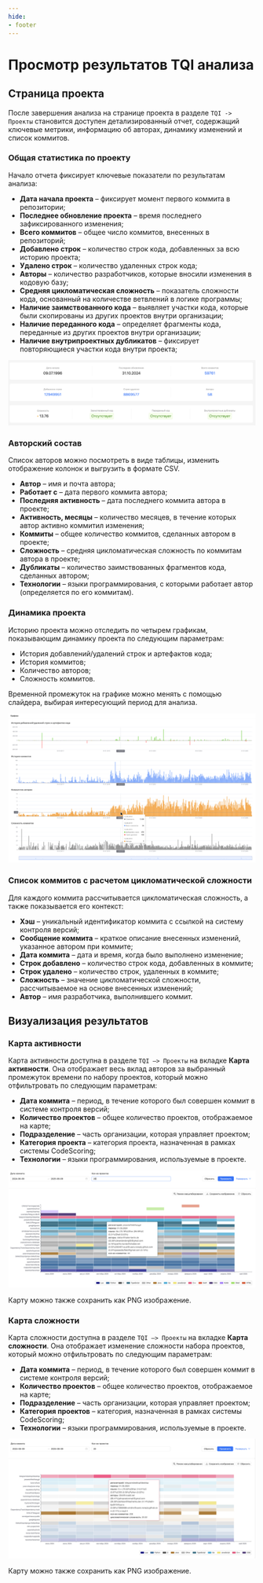 ```yaml
---
hide:
- footer
---
```


# Просмотр результатов TQI анализа

## Страница проекта

После завершения анализа на странице проекта в разделе `TQI -> Проекты` становится доступен детализированный отчет, содержащий ключевые метрики, информацию об авторах, динамику изменений и список коммитов.

### Общая статистика по проекту

Начало отчета фиксирует ключевые показатели по результатам анализа:

- **Дата начала проекта** – фиксирует момент первого коммита в репозитории;
- **Последнее обновление проекта** – время последнего зафиксированного изменения;
- **Всего коммитов** – общее число коммитов, внесенных в репозиторий;
- **Добавлено строк** – количество строк кода, добавленных за всю историю проекта;
- **Удалено строк** – количество удаленных строк кода;
- **Авторы** – количество разработчиков, которые вносили изменения в кодовую базу;
- **Средняя цикломатическая сложность** – показатель сложности кода, основанный на количестве ветвлений в логике программы;
- **Наличие заимствованного кода** – выявляет участки кода, которые были скопированы из других проектов внутри организации;
- **Наличие переданного кода** – определяет фрагменты кода, переданные из других проектов внутри организации;
- **Наличие внутрипроектных дубликатов** – фиксирует повторяющиеся участки кода внутри проекта;

![Analysis results](/assets/img/tqi/tqi-stats.png)

### Авторский состав

Список авторов можно посмотреть в виде таблицы, изменить отображение колонок и выгрузить в формате CSV.

- **Автор** – имя и почта автора;
- **Работает с** – дата первого коммита автора;
- **Последняя активность** – дата последнего коммита автора в проекте;
- **Активность, месяцы** – количество месяцев, в течение которых автор активно коммитил изменения;
- **Коммиты** – общее количество коммитов, сделанных автором в проекте;
- **Сложность** – средняя цикломатическая сложность по коммитам автора в проекте;
- **Дубликаты** – количество заимствованных фрагментов кода, сделанных автором;
- **Технологии** – языки программирования, с которыми работает автор (определяется по его коммитам).

### Динамика проекта

Историю проекта можно отследить по четырем графикам, показывающим динамику проекта по следующим параметрам:

- История добавлений/удалений строк и артефактов кода;
- История коммитов;
- Количество авторов;
- Сложность коммитов.

Временной промежуток на графике можно менять с помощью слайдера, выбирая интересующий период для анализа.

![Project dynamics](/assets/img/tqi/tqi-dynamics.png)

### Список коммитов с расчетом цикломатической сложности

Для каждого коммита рассчитывается цикломатическая сложность, а также показывается его контекст:

- **Хэш** – уникальный идентификатор коммита с ссылкой на систему контроля версий;
- **Сообщение коммита** – краткое описание внесенных изменений, указанное автором при коммите;
- **Дата коммита** – дата и время, когда было выполнено изменение;
- **Строк добавлено** – количество строк кода, добавленных в коммите;
- **Строк удалено** – количество строк, удаленных в коммите;
- **Сложность** – значение цикломатической сложности, рассчитываемое на основе внесенных изменений;
- **Автор** – имя разработчика, выполнившего коммит.

## Визуализация результатов

### Карта активности

Карта активности доступна в разделе `TQI –> Проекты` на вкладке **Карта активности**. Она отображает весь вклад авторов за выбранный промежуток времени по набору проектов, который можно отфильтровать по следующим параметрам:

- **Дата коммита** – период, в течение которого был совершен коммит в системе контроля версий;
- **Количество проектов** – общее количество проектов, отображаемое на карте;
- **Подразделение** – часть организации, которая управляет проектом;
- **Категория проекта** – категория проекта, назначенная в рамках системы CodeScoring;
- **Технологии** – языки программирования, используемые в проекте.

![Contribution map](/assets/img/tqi/contribution-map-projects.png)

Карту можно также сохранить как PNG изображение.

### Карта сложности

Карта сложности доступна в разделе `TQI –> Проекты` на вкладке **Карта сложности**. Она отображает изменение сложности набора проектов, который можно отфильтровать по следующим параметрам:

- **Дата коммита** – период, в течение которого был совершен коммит в системе контроля версий;
- **Количество проектов** – общее количество проектов, отображаемое на карте;
- **Подразделение** – часть организации, которая управляет проектом;
- **Категория проектов** – категория, назначенная в рамках системы CodeScoring;
- **Технологии** – языки программирования, используемые в проекте.

![Complexity map](/assets/img/tqi/complexity-map.png)

Карту можно также сохранить как PNG изображение.
